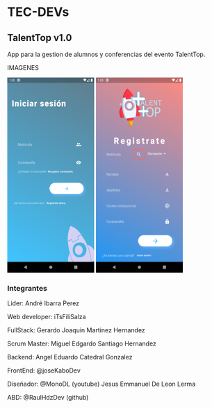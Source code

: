 # TEC-DEVs
## TalentTop v1.0

App para la gestion de alumnos y conferencias del evento TalentTop.

IMAGENES
  
  <img src="https://github.com/Joaquin4562/talent_top/blob/master/assets/images/login.png" width="200" height="450"/>
  <img src="https://github.com/Joaquin4562/talent_top/blob/master/assets/images/registro.png" width="200" height="450"/>
  
### Integrantes
Lider: André Ibarra Perez

Web developer: iTsFiliSalza

FullStack: Gerardo Joaquin Martinez Hernandez

Scrum Master: Miguel Edgardo Santiago Hernandez

Backend: Angel Eduardo Catedral Gonzalez

FrontEnd: @joseKaboDev

Diseñador: @MonoDL (youtube) Jesus Emmanuel De Leon Lerma

ABD: @RaulHdzDev (github)

